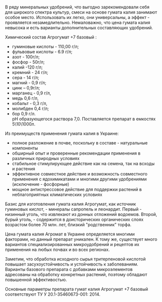 В ряду минеральных удобрений, что выгодно  зарекомендовали себя для широкого спектра культур, смеси на основе гумата калия занимают особое место. Использовать их легко, они универсальны, а эффект - проявляется незамедлительно. Немаловажно, что цена гумата калия невысока и есть варианты дополнительных составляющих удобрений. 

Химический состав Агрогумат +7 базовый : 
* гуминовые кислоты - 110,00 г/л; 
* фульвовые кислоты - 6.9 г/л; 
* азот - 100г/л; 
* фосфор - 50г/л; 
* калий -120 г/л; 
* кремний - 24 г/л; 
* сера - 14 г/л;
* магний - 0,9 г/л;
* цинк – 0,9г/л;
* марганец - 0,9 г/л, 
* медь 0,6 г/л,
* кобальт - 0,3 г/л, 
* молибден 0,4 г/л; 
* бор 0,9 г/л.  
pH образующегося раствора 7,0. Поставляется препарат в емкостях 5\10\1000л.

Из преимуществ применения гумата калия в Украине: 
  - полное разложение в почве, поскольку в составе - натуральные компоненты
  - обширный опыт и проверенные рекомендации применения в различных природных условиях 
  - стабильное стимулирующее действие как на семена, так на всходы и растения 
  - эффективное совместное действие и возможность совместного применения с ядохимикатами и многими другими удобрениями (исключение - фосфорные)
  - мощное антистрессовое действие для поддержки растений в неблагоприятных климатических условиях 

Базис для изготовления гумата калия Агрогумат, как источник гуминовых кислот, - минералы сапропель и леонардит. Первый - низинный уголь, что извлекают из донных отложений водоемов. Второй, бурый уголь, - содержится в доисторических органических слоях возрастом более 70 млн. лет, близкий "родственник" торфа. 

Цена гумата калия Агромат в Украине определяется многими факторами, но данный препарат уникален. К тому же, существует много вариантов специализированных микроудобрений и рецептов их применения на любых почвах и во всех регионах.

Заметим, что обработка исходного сырья тритерпеновой кислотой повышает засухоустойчивость и устойчивость к заболеваниям. Варианты базового препарата с добавками микроэлементов адресованы на обработку конкретных растений, поэтому обладают повышенной эффективостью.

Основные параметры препарата гумат калия Агрогумат +7 базовый соответствуют ТУ У  20.1-35460673-001: 2014. 
